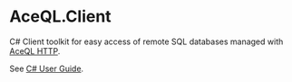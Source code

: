 # AceQL.Client
C# Client toolkit for easy access of remote SQL databases managed with <a href="https://www.aceql.com">AceQL HTTP</a>.

See <a href="https://www.aceql.com/documentation">C# User Guide</a>.
